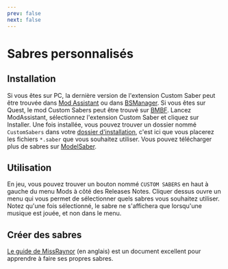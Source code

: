 ```yaml
---
prev: false
next: false
---
```


# Sabres personnalisés

## Installation

Si vous êtes sur PC, la dernière version de l'extension Custom Saber peut être trouvée dans [Mod Assistant](https://github.com/bsmg/ModAssistant/releases/latest) ou dans [BSManager](https://github.com/Zagrios/bs-manager). Si vous êtes sur Quest, le mod Custom Sabers peut être trouvé sur [BMBF](/fr/quest-modding.html). Lancez ModAssistant, sélectionnez l'extension Custom Saber et cliquez sur Installer.
Une fois installée, vous pouvez trouver un dossier nommé `CustomSabers` dans votre [dossier d'installation](/fr/faq/install-folder.md), c'est ici que vous placerez les fichiers `*.saber` que vous souhaitez utiliser. Vous pouvez télécharger plus de sabres sur [ModelSaber](https://modelsaber.com/Sabers/).

## Utilisation

En jeu, vous pouvez trouver un bouton nommé `CUSTOM SABERS` en haut à gauche du menu Mods à côté des Releases Notes. Cliquer dessus ouvre un menu qui vous permet de sélectionner quels sabres vous souhaitez utiliser. Notez qu'une fois sélectionné, le sabre ne s'affichera que lorsqu'une musique est jouée, et non dans le menu.

## Créer des sabres

[Le guide de MissRaynor](https://bs.assistant.moe/Sabers) (en anglais) est un document excellent pour apprendre à faire ses propres sabres.
